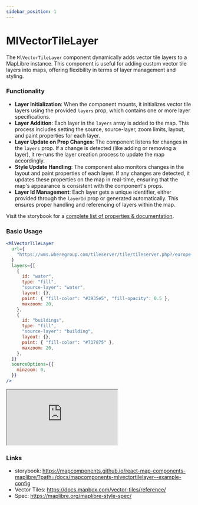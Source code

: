 ```yaml
---
sidebar_position: 1
---
```


# MlVectorTileLayer

The `MlVectorTileLayer` component dynamically adds vector tile layers to a MapLibre instance. This component is useful for adding custom vector tile layers into maps, offering flexibility in terms of layer management and styling.

### Functionality

- **Layer Initialization**: When the component mounts, it initializes vector tile layers using the provided `layers` prop, which contains one or more layer specifications.
- **Layer Addition**: Each layer in the `layers` array is added to the map. This process includes setting the source, source-layer, zoom limits, layout, and paint properties for each layer.
- **Layer Update on Prop Changes**: The component listens for changes in the `layers` prop. If a change is detected (like adding or removing a layer), it re-runs the layer creation process to update the map accordingly.
- **Style Update Handling**: The component also monitors changes in the layout and paint properties of each layer. If any changes are detected, it updates these properties on the map in real-time, ensuring that the map's appearance is consistent with the component's props.
- **Layer Id Management**: Each layer gets a unique identifier, either provided through the `layerId` prop or generated automatically. This ensures proper handling and referencing of layers within the map.

Visit the storybook for a [complete list of properties & documentation](https://mapcomponents.github.io/react-map-components-maplibre/?path=/docs/mapcomponents-mlvectortilelayer--example-config).

### Basic Usage

```jsx
<MlVectorTileLayer
  url={
    "https://wms.wheregroup.com/tileserver/tile/tileserver.php?/europe-0-14/index.json?/europe-0-14/{z}/{x}/{y}.pbf"
  }
  layers={[
    {
      id: "water",
      type: "fill",
      "source-layer": "water",
      layout: {},
      paint: { "fill-color": "#3935e5", "fill-opacity": 0.5 },
      maxzoom: 20,
    },
    {
      id: "buildings",
      type: "fill",
      "source-layer": "building",
      layout: {},
      paint: { "fill-color": "#717875" },
      maxzoom: 20,
    },
  ]}
  sourceOptions={{
    minzoom: 0,
  }}
/>
```

<iframe
  id="iframe--core-maplibremap--style-change-config"
  title="Style Change Config"
  src="https://mapcomponents.github.io/react-map-components-maplibre/iframe.html?viewMode=story&amp;id=mapcomponents-mlvectortilelayer--example-config"
  allowfullscreen=""
  loading="lazy"
  style={{ width: "100%", height: "500px", border: "0px none" }}
></iframe>

### Links

- storybook: https://mapcomponents.github.io/react-map-components-maplibre/?path=/docs/mapcomponents-mlvectortilelayer--example-config
- Vector Tiles: https://docs.mapbox.com/vector-tiles/reference/
- Spec: https://maplibre.org/maplibre-style-spec/
